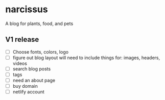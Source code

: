 # narcissus
A blog for plants, food, and pets

## V1 release
- [ ] Choose fonts, colors, logo
- [ ] figure out blog layout will need to include things for: images, headers, videos
- [ ] search blog posts
- [ ] tags
- [ ] need an about page
- [ ] buy domain
- [ ] netlify account
